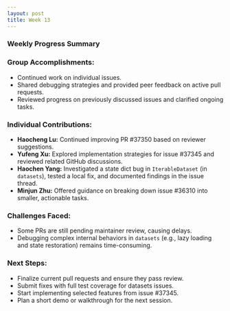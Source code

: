 ```yaml
---
layout: post
title: Week 13
---
```




### **Weekly Progress Summary**  


### **Group Accomplishments:**
- Continued work on individual issues.
- Shared debugging strategies and provided peer feedback on active pull requests.
- Reviewed progress on previously discussed issues and clarified ongoing tasks.

<!--more-->

### **Individual Contributions:**
- **Haocheng Lu:** Continued improving PR #37350 based on reviewer suggestions.
- **Yufeng Xu:** Explored implementation strategies for issue #37345 and reviewed related GitHub discussions.
- **Haochen Yang:** Investigated a state dict bug in `IterableDataset` (in `datasets`), tested a local fix, and documented findings in the issue thread.
- **Minjun Zhu:** Offered guidance on breaking down issue #36310 into smaller, actionable tasks.



### **Challenges Faced:**
- Some PRs are still pending maintainer review, causing delays.
- Debugging complex internal behaviors in `datasets` (e.g., lazy loading and state restoration) remains time-consuming.



### **Next Steps:**
- Finalize current pull requests and ensure they pass review.
- Submit fixes with full test coverage for datasets issues.
- Start implementing selected features from issue #37345.
- Plan a short demo or walkthrough for the next session.
